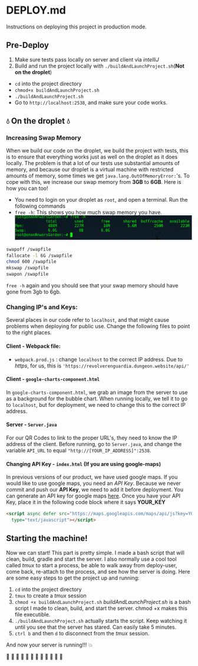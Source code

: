 # DEPLOY.md
Instructions on deploying this project in production mode.

## Pre-Deploy  
1.  Make sure tests pass locally on server and client via *intelliJ*  
2. Build and run the project locally with `./buildAndLaunchProject.sh`(**Not on the droplet**)  
  *  `cd` into the project directory
  * `chmod+x buildAndLaunchProject.sh`
  * `./buildAndLaunchProject.sh`  
  * Go to `http://localhost:2538`, and make sure your code works.  

## :droplet: On the droplet :droplet:  
### Increasing Swap Memory  
When we build our code on the droplet, we build the project with tests,
this is to ensure that everything works just as well on the droplet as it does locally.
The problem is that a lot of our tests use substantial amounts of memory, and because our droplet is a virtual machine with restricted amounts of memory, some times we get `java.lang.OutOfMemoryError:`'s. To cope with this, we increase our swap memory from **3GB** to **6GB**. Here is how you can too!
  * You need to login on your droplet as `root`, and open a terminal. Run the following commands  
  * `free -h`: This shows you how much swap memory you have.   
  ![free -h](Graphics/freeh.png)  
   ``` bash   
   swapoff /swapfile  
   fallocate -l 6G /swapfile  
   chmod 600 /swapfile  
   mkswap /swapfile  
   swapon /swapfile
   ```

`free -h` again and you should see that your swap memory should have gone from 3gb to 6gb.   

### Changing IP's and Keys:
Several places in our code refer to `localhost`, and that might cause problems when deploying for public use. Change the following files to point to the right places.

#### Client - Webpack file:
*   `webpack.prod.js` : change `localhost` to the correct IP address.
Due to *https*, for us, this is `'https://revolverenguardia.dungeon.website/api/'`

#### Client - `google-charts-component.html`   
In `google-charts-component.html`, we grab an image from the server to use as a background for the bubble chart. When running locally, we tell it to go to `localhost`, but for deployment, we need to change this to the correct IP address.  
#### Server - `Server.java`  
For our QR Codes to link to the proper URL's, they need to know the IP address of the client. Before running, go to `Server.java`, and change the variable `API_URL` to equal `"http://[YOUR_IP_ADDRESS]":2538`.   
#### Changing API Key - `index.html` (If you are using google-maps)
In previous versions of our product, we have used google maps. If you would like to use google maps, you need an *API Key*.
Because we never commit and push our **API Key**, we need to add it before deployment. You can generate an API key for google maps [here](https://developers.google.com/maps/documentation/javascript/get-api-key).
Once you have your API Key, place it in the following code block where it says **YOUR_KEY**  
```html
<script async defer src="https://maps.googleapis.com/maps/api/js?key=YOUR_KEY&callback=initMap"
  type="text/javascript"></script>
```

## Starting the machine!  
Now we can start! This part is pretty simple. I made a bash script that will clean, build, gradle and start the server. I also normally use a cool tool called *tmux* to start a process, be able to walk away from deploy-user, come back, re-attach to the process, and see how the server is doing. Here are some easy steps to get the project up and running:
1. `cd` into the project directory
2. `tmux` to create a *tmux* session  
3. `chmod +x buildAndLaunchProject.sh` *buildAndLaunchProject.sh* is a bash script I made to clean, build, and start the server. chmod +x makes this file executible.
4. `./buildAndLaunchProject.sh` actually starts the script. Keep watching it until you see that the server has stared. Can easily take 5 minutes.
5. `ctrl b` and then `d` to disconnect from the *tmux* session.

And now your server is running!!! :boom:  

:octopus: :octopus: :octopus: :octopus: :octopus: :octopus: :octopus: :octopus: :octopus: :octopus: :octopus: :octopus:
